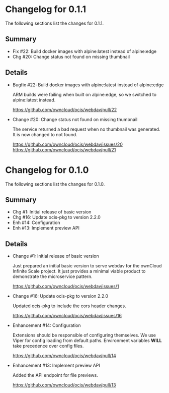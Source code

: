 # Changelog for 0.1.1

The following sections list the changes for 0.1.1.

## Summary

-   Fix #22: Build docker images with alpine:latest instead of alpine:edge
-   Chg #20: Change status not found on missing thumbnail

## Details

-   Bugfix #22: Build docker images with alpine:latest instead of alpine:edge

    ARM builds were failing when built on alpine:edge, so we switched to alpine:latest instead.

    <https://github.com/owncloud/ocis/webdav/pull/22>

-   Change #20: Change status not found on missing thumbnail

    The service returned a bad request when no thumbnail was generated. It is now changed to not
    found.

    <https://github.com/owncloud/ocis/webdav/issues/20>
    <https://github.com/owncloud/ocis/webdav/pull/21>

# Changelog for 0.1.0

The following sections list the changes for 0.1.0.

## Summary

-   Chg #1: Initial release of basic version
-   Chg #16: Update ocis-pkg to version 2.2.0
-   Enh #14: Configuration
-   Enh #13: Implement preview API

## Details

-   Change #1: Initial release of basic version

    Just prepared an initial basic version to serve webdav for the ownCloud Infinite Scale
    project. It just provides a minimal viable product to demonstrate the microservice pattern.

    <https://github.com/owncloud/ocis/webdav/issues/1>

-   Change #16: Update ocis-pkg to version 2.2.0

    Updated ocis-pkg to include the cors header changes.

    <https://github.com/owncloud/ocis/webdav/issues/16>

-   Enhancement #14: Configuration

    Extensions should be responsible of configuring themselves. We use Viper for config loading
    from default paths. Environment variables **WILL** take precedence over config files.

    <https://github.com/owncloud/ocis/webdav/pull/14>

-   Enhancement #13: Implement preview API

    Added the API endpoint for file previews.

    <https://github.com/owncloud/ocis/webdav/pull/13>

